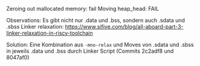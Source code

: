 Zeroing out mallocated memory: fail
Moving heap\_head: FAIL


Observations: Es gibt nicht nur .data und .bss, sondern auch .sdata und .sbss
Linker relaxation: https://www.sifive.com/blog/all-aboard-part-3-linker-relaxation-in-riscv-toolchain


Solution: Eine Kombination aus `-mno-relax` und Moves von .sdata und .sbss in jeweils .data und .bss durch Linker Script (Commits 2c2adf8 und 8047af0)


